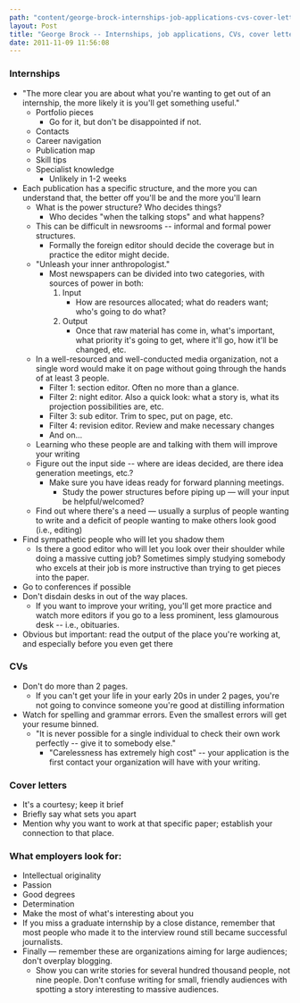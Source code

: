 ```yaml
---
path: "content/george-brock-internships-job-applications-cvs-cover-letters"
layout: Post
title: "George Brock -- Internships, job applications, CVs, cover letters"
date: 2011-11-09 11:56:08
---
```


### Internships
+ "The more clear you are about what you're wanting to get out of an internship, the more likely it is you'll get something useful."
    + Portfolio pieces
        + Go for it, but don't be disappointed if not.
    + Contacts
    + Career navigation
    + Publication map
    + Skill tips
    + Specialist knowledge
         + Unlikely in 1-2 weeks
+ Each publication has a specific structure, and the more you can understand that, the better off you'll be and the more you'll learn
    + What is the power structure? Who decides things?
        + Who decides "when the talking stops" and what happens?
    + This can be difficult in newsrooms -- informal and formal power structures.
        + Formally the foreign editor should decide the coverage but in practice the editor might decide.
    + "Unleash your inner anthropologist."
        + Most newspapers can be divided into two categories, with sources of power in both:
            1. Input
                + How are resources allocated; what do readers want; who's going to do what?
            2. Output
                + Once that raw material has come in, what's important, what priority it's going to get, where it'll go, how it'll be changed, etc.
    + In a well-resourced and well-conducted media organization, not a single word would make it on page without going through the hands of at least 3 people.
        + Filter 1: section editor. Often no more than a glance.
        + Filter 2: night editor. Also a quick look: what a story is, what its projection possibilities are, etc.
        + Filter 3: sub editor. Trim to spec, put on page, etc.
        + Filter 4: revision editor. Review and make necessary changes
        + And on...
    + Learning who these people are and talking with them will improve your writing
    + Figure out the input side -- where are ideas decided, are there idea generation meetings, etc.? 
        + Make sure you have ideas ready for forward planning meetings.
             + Study the power structures before piping up — will your input be helpful/welcomed?
    + Find out where there's a need — usually a surplus of people wanting to write and a deficit of people wanting to make others look good (i.e., editing)
+ Find sympathetic people who will let you shadow them
    + Is there a good editor who will let you look over their shoulder while doing a massive cutting job? Sometimes simply studying somebody who excels at their job is more instructive than trying to get pieces into the paper. 
+ Go to conferences if possible
+ Don't disdain desks in out of the way places.
    + If you want to improve your writing, you'll get more practice and watch more editors if you go to a less prominent, less glamourous desk -- i.e., obituaries. 
+ Obvious but important: read the output of the place you're working at, and especially before you even get there

### CVs
+ Don't do more than 2 pages.
    + If you can't get your life in your early 20s in under 2 pages, you're not going to convince someone you're good at distilling information
+ Watch for spelling and grammar errors. Even the smallest errors will get your resume binned.
    + "It is never possible for a single individual to check their own work perfectly -- give it to somebody else."
         + "Carelessness has extremely high cost" -- your application is the first contact your organization will have with your writing.

### Cover letters
+ It's a courtesy; keep it brief
+ Briefly say what sets you apart
+ Mention why you want to work at that specific paper; establish your connection to that place.

### What employers look for:
+ Intellectual originality
+ Passion
+ Good degrees
+ Determination
+ Make the most of what's interesting about you
+ If you miss a graduate internship by a close distance, remember that most people who made it to the interview round still became successful journalists. 
+ Finally — remember these are organizations aiming for large audiences; don't overplay blogging.
    + Show you can write stories for several hundred thousand people, not nine people. Don't confuse writing for small, friendly audiences with spotting a story interesting to massive audiences.